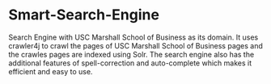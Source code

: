 # Smart-Search-Engine
Search Engine with USC Marshall School of Business as its domain. 
It uses crawler4j to crawl the pages of USC Marshall School of Business pages and the crawles pages are indexed using Solr.
The search engine also has the additional features of spell-correction and auto-complete which makes it efficient and easy to use.
